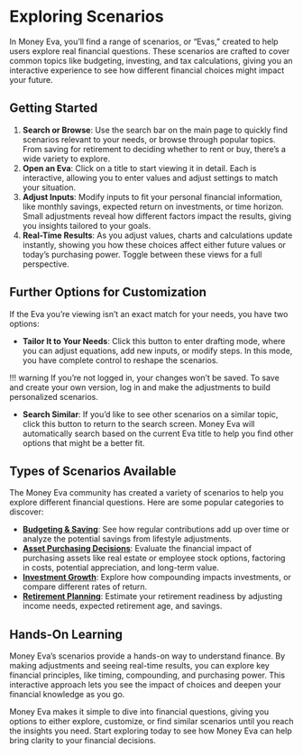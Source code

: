 # Exploring Scenarios

In Money Eva, you’ll find a range of scenarios, or “Evas,” created to help users explore real financial questions. These scenarios are crafted to cover common topics like budgeting, investing, and tax calculations, giving you an interactive experience to see how different financial choices might impact your future.

## Getting Started

1. **Search or Browse**: Use the search bar on the main page to quickly find scenarios relevant to your needs, or browse through popular topics. From saving for retirement to deciding whether to rent or buy, there’s a wide variety to explore.
2. **Open an Eva**: Click on a title to start viewing it in detail. Each is interactive, allowing you to enter values and adjust settings to match your situation.
3. **Adjust Inputs**: Modify inputs to fit your personal financial information, like monthly savings, expected return on investments, or time horizon. Small adjustments reveal how different factors impact the results, giving you insights tailored to your goals.
4. **Real-Time Results**: As you adjust values, charts and calculations update instantly, showing you how these choices affect either future values or today’s purchasing power. Toggle between these views for a full perspective.

## Further Options for Customization

If the Eva you’re viewing isn’t an exact match for your needs, you have two options:

- **Tailor It to Your Needs**: Click this button to enter drafting mode, where you can adjust equations, add new inputs, or modify steps. In this mode, you have complete control to reshape the scenarios. 

!!! warning
    If you’re not logged in, your changes won’t be saved. To save and create your own version, log in and make the adjustments to build personalized scenarios.

- **Search Similar**: If you’d like to see other scenarios on a similar topic, click this button to return to the search screen. Money Eva will automatically search based on the current Eva title to help you find other options that might be a better fit.

## Types of Scenarios Available

The Money Eva community has created a variety of scenarios to help you explore different financial questions. Here are some popular categories to discover:

- [**Budgeting & Saving**](https://moneyeva.com/?country=XX&search=Saving): See how regular contributions add up over time or analyze the potential savings from lifestyle adjustments.
- [**Asset Purchasing Decisions**](https://moneyeva.com/?country=XX&search=purchase): Evaluate the financial impact of purchasing assets like real estate or employee stock options, factoring in costs, potential appreciation, and long-term value.
- [**Investment Growth**](https://moneyeva.com/?country=XX&search=Investment+Growth): Explore how compounding impacts investments, or compare different rates of return.
- [**Retirement Planning**](https://moneyeva.com/?country=XX&search=retirement): Estimate your retirement readiness by adjusting income needs, expected retirement age, and savings.

## Hands-On Learning

Money Eva’s scenarios provide a hands-on way to understand finance. By making adjustments and seeing real-time results, you can explore key financial principles, like timing, compounding, and purchasing power. This interactive approach lets you see the impact of choices and deepen your financial knowledge as you go.

Money Eva makes it simple to dive into financial questions, giving you options to either explore, customize, or find similar scenarios until you reach the insights you need. Start exploring today to see how Money Eva can help bring clarity to your financial decisions.
